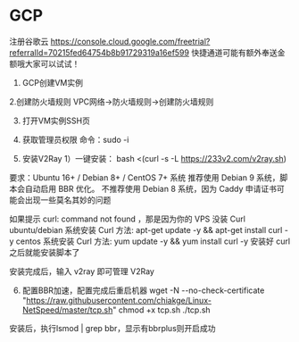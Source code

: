 # GCP
注册谷歌云 https://console.cloud.google.com/freetrial?referralId=70215fed64754b8b91729319a16ef599 快捷通道可能有额外奉送金额哦大家可以试试！

1. GCP创建VM实例
    

2.创建防火墙规则
    VPC网络→防火墙规则→创建防火墙规则

3. 打开VM实例SSH页

4. 获取管理员权限
    命令：sudo -i

5. 安装V2Ray
    1）一键安装：
bash <(curl -s -L https://233v2.com/v2ray.sh)

要求：Ubuntu 16+ / Debian 8+ / CentOS 7+ 系统
推荐使用 Debian 9 系统，脚本会自动启用 BBR 优化。
不推荐使用 Debian 8 系统，因为 Caddy 申请证书可能会出现一些莫名其妙的问题

如果提示 curl: command not found ，那是因为你的 VPS 没装 Curl
ubuntu/debian 系统安装 Curl 方法: apt-get update -y && apt-get install curl -y
centos 系统安装 Curl 方法: yum update -y && yum install curl -y
安装好 curl 之后就能安装脚本了

安装完成后，输入 v2ray 即可管理 V2Ray

6. 配置BBR加速，配置完成后重启机器
wget -N --no-check-certificate "https://raw.githubusercontent.com/chiakge/Linux-NetSpeed/master/tcp.sh"
chmod +x tcp.sh
./tcp.sh

安装后，执行lsmod | grep bbr，显示有bbrplus则开启成功
